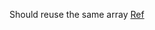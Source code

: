 Should reuse the same array [Ref](https://github.com/aQuaYi/LeetCode-in-Go/blob/master/Algorithms/0501.find-mode-in-binary-search-tree/find-mode-in-binary-search-tree.go)
